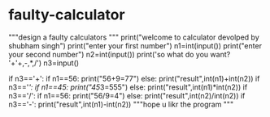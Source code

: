 # faulty-calculator
"""design a faulty calculators
"""
print("welcome to calculator devolped by shubham singh")
print("enter your first number")
n1=int(input())
print("enter your second number")
n2=int(input())
print('so what do you want? '+'+,-,*,/')
n3=input()

if n3=='+':
    if n1==56:
        print("56+9=77")
    else:
        print("result",int(n1)+int(n2))
if n3=='*':
    if n1==45:
        print("45*3=555")
    else:
        print("result",int(n1)*int(n2))
if n3=='/':
    if n1==56:
        print("56/9=4")
    else:
        print("result",int(n2)/int(n2))
if n3=='-':
    print("result",int(n1)-int(n2))
    """hope u likr the program
    """
